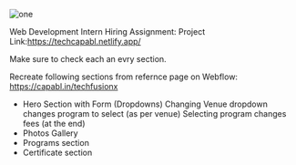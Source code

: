 

![one](https://github.com/user-attachments/assets/148e03a4-5bf7-4bb8-8b40-8128fea41d0c)

Web Development Intern Hiring Assignment:
Project Link:https://techcapabl.netlify.app/ 

Make sure to check each an evry section.

Recreate following sections from refernce page on Webflow: https://capabl.in/techfusionx
- Hero Section with Form (Dropdowns)
Changing Venue dropdown changes program to select (as per venue)
Selecting program changes fees (at the end)
- Photos Gallery
- Programs section
- Certificate section
